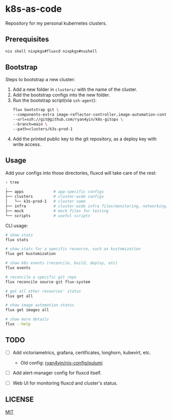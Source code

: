 # k8s-as-code

Repository for my personal kubernetes clusters.

## Prerequisites

```bash
nix shell nixpkgs#fluxcd nixpkgs#nushell
```

## Bootstrap

Steps to bootstrap a new cluster:

1. Add a new folder in `clusters/` with the name of the cluster.
1. Add the bootstrap configs into the new folder.
1. Run the bootstrap script(via `ssh-agent`):
   ```bash
   flux bootstrap git \
   --components-extra image-reflector-controller,image-automation-controller \
   --url=ssh://git@github.com/ryan4yin/k8s-gitops \
   --branch=main \
   --path=clusters/k3s-prod-1
   ```
1. Add the printed public key to the git repository, as a deploy key with write access.

## Usage

Add your configs into those directories, fluxcd will take care of the rest:

```bash
› tree
.
├── apps             # app-specific configs
├── clusters         # cluster-wide configs
│   └── k3s-prod-1   # cluster name
├── infra            # cluster-wide infra files(monitoring, networking, certificates, etc.)
├── mock             # mock files for testing
└── scripts          # useful scripts
```

CLI usage:

```bash
# show stats
flux stats

# show stats for a specific resource, such as kustomization
flux get kustomization

# show k8s events (reconcile, build, deploy, etc)
flux events

# reconcile a specific git repo
flux reconcile source git flux-system

# get all other resources' status
flux get all

# show image automation status
flux get images all

# show more details
flux --help
```

## TODO

- [ ] Add victoriametrics, grafana, certificates, longhorn, kubevirt, etc.
   - Old config: [ryan4yin/nix-config/pulumi](https://github.com/ryan4yin/nix-config/tree/b7845ef85ede902691fae8fdd21d6d2e8e1516f4/pulumi)
- [ ] Add alert-manager config for fluxcd itself.
- [ ] Web UI for monitoring fluxcd and cluster's status.


## LICENSE

[MIT](LICENSE)
